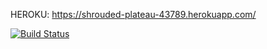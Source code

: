 HEROKU: https://shrouded-plateau-43789.herokuapp.com/

[![Build Status](https://travis-ci.org/FummiTaksi/reactgames.svg?branch=master)](https://travis-ci.org/FummiTaksi/reactgames)
